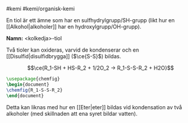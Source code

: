 #kemi #kemi/organisk-kemi 

En tiol är ett ämne som har en sulfhydrylgrupp/SH-grupp (likt hur en [[Alkohol|alkoholer]] har en hydroxylgrupp/OH-grupp).

**Namn:** \<kolkedja\>-tiol

Två tioler kan oxideras, varvid de kondenserar och en [[Disulfid|disulfidbrygga]] ($\ce{S-S}$) bildas.

$$\ce{R_1-SH + HS-R_2 + 1/2O_2 -> R_1-S-S-R_2 + H2O}$$

```tikz
\usepackage{chemfig}
\begin{document}
\chemfig{R_1-S-S-R_2}
\end{document}
```

Detta kan liknas med hur en [[Eter|eter]] bildas vid kondensation av två alkoholer (med skillnaden att ena syret bildar vatten).